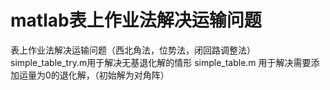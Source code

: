 # matlab表上作业法解决运输问题
表上作业法解决运输问题（西北角法，位势法，闭回路调整法）
simple_table_try.m用于解决无基退化解的情形
simple_table.m 用于解决需要添加运量为0的退化解，（初始解为对角阵）
